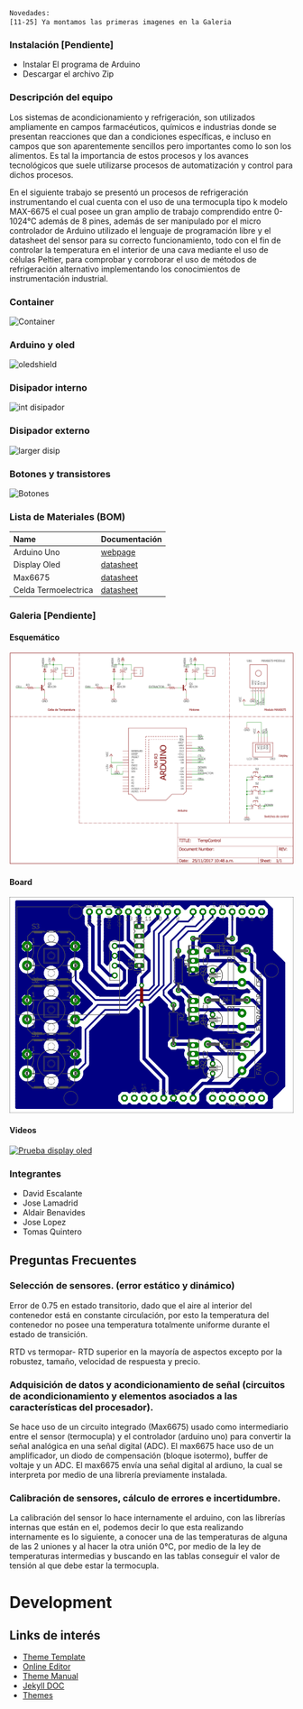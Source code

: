     Novedades:
    [11-25] Ya montamos las primeras imagenes en la Galeria

### Instalación [Pendiente]
 - Instalar El programa de Arduino
 - Descargar el archivo Zip

### Descripción del equipo
Los sistemas de acondicionamiento y refrigeración, son utilizados ampliamente en campos farmacéuticos, químicos e industrias donde se presentan reacciones que dan a condiciones específicas, e incluso en campos que son aparentemente sencillos pero importantes como lo son los alimentos. Es tal la importancia de estos procesos y los avances tecnológicos que suele utilizarse procesos de automatización y control para dichos procesos. 

En el siguiente trabajo se presentó un procesos de refrigeración instrumentando el cual cuenta con el uso de una termocupla tipo k modelo MAX-6675 el cual posee un gran amplio de trabajo comprendido entre 0-1024°C además de 8 pines, además de ser manipulado por el micro controlador de Arduino utilizado el lenguaje de programación libre y el datasheet del sensor para su correcto funcionamiento, todo con el fin de controlar la temperatura en el interior de una cava mediante el uso de células Peltier, para comprobar y corroborar el uso de métodos de refrigeración alternativo implementando los conocimientos de instrumentación industrial.
### Container
![Container](https://lh3.googleusercontent.com/-dVGnJcC9HMQ/Widt-u-fe9I/AAAAAAAAABM/8I6pjBL6984LkZVg_kkHA-H-EDuLsFFxwCLcBGAs/s0/untitled.png "Caba.png")
### Arduino y oled
![oledshield](https://lh3.googleusercontent.com/-sc1JwO-dLcU/WiduVN1czDI/AAAAAAAAABU/91LvQ8Tt9ZgWagd0NZjMoBWXybH-EusGACLcBGAs/s0/untitled0.png "Oled+shield.png")
### Disipador interno
![int disipador](https://lh3.googleusercontent.com/-G0lSQLQLhBk/WidutFVk7bI/AAAAAAAAABg/zW4vG8O51oQVxQNJwTwNGVc5epwgvfamgCLcBGAs/s0/untitled2.png "Disipador interno.png")
### Disipador externo
![larger disip](https://lh3.googleusercontent.com/-Inkc0zpaFRs/WidvivrlQHI/AAAAAAAAAB0/9yJIZgfW004LWSTgIMiPyF3iQkvpRXbBgCLcBGAs/s0/untitled4.png "Disipador exter.png")
### Botones y transistores
![Botones](https://lh3.googleusercontent.com/-XpQxvbFEdNA/Widxz86VnYI/AAAAAAAAACc/j5CdzZr9HBAVBGQAIQBKvbKptKJSNCrdACLcBGAs/s0/WhatsApp+Image+2017-11-16+at+20.46.39.jpeg "Botones.jpeg")

### Lista de Materiales (BOM)

| Name         			| Documentación |
|:-------------			|:-----------------|
| Arduino Uno  			| [webpage](https://store.arduino.cc/usa/arduino-uno-rev3)			   | 
| Display Oled 			| [datasheet](http://www.buydisplay.com/download/manual/ER-OLED0.96_Series_Datasheet.pdf)|
| Max6675 	   			| [datasheet](https://cdn-shop.adafruit.com/datasheets/MAX6675.pdf)     |
| Celda Termoelectrica	| [datasheet](http://peltiermodules.com/peltier.datasheet/TEC1-12706.pdf) |

### Galeria [Pendiente]
#### Esquemático
[![Esquemático](images/schematic.png)](https://rawgit.com/Athesto/2017b_ProyectoInstrumentacion/fc502c0b/BOARD/SCHEMATIC.pdf)
#### Board
[![PCB](images/board_Bottom.png)](https://rawgit.com/Athesto/2017b_ProyectoInstrumentacion/fc502c0b/BOARD/BOARD.pdf)
#### Videos
[![Prueba display oled](https://img.youtube.com/vi/y6lbMbByo7U/0.jpg)](https://www.youtube.com/watch?v=y6lbMbByo7U)
### Integrantes
 - David Escalante
 - Jose Lamadrid
 - Aldair Benavides
 - Jose Lopez
 - Tomas Quintero

## Preguntas Frecuentes ##

### Selección de sensores. (error estático y dinámico)
Error de 0.75 en estado transitorio, dado que el aire al interior del contenedor está en constante circulación, por esto la temperatura del contenedor no posee una temperatura totalmente uniforme durante el estado de transición.


RTD vs termopar- RTD superior en la mayoría de aspectos excepto por la robustez, tamaño, velocidad de respuesta y precio.

### Adquisición de datos y acondicionamiento de señal (circuitos de acondicionamiento y elementos asociados a las características del procesador).

Se hace uso de un circuito integrado (Max6675) usado como intermediario entre el sensor (termocupla) y el controlador (arduino uno) para convertir la señal analógica en una señal digital (ADC). El max6675 hace uso de un amplificador, un diodo de compensación (bloque isotermo), buffer de voltaje y un ADC.
El max6675 envía una señal digital al ardiuno, la cual se interpreta por medio de una librería previamente instalada.


### Calibración de sensores, cálculo de errores e incertidumbre.
La calibración del sensor lo hace internamente el arduino, con las librerías internas que están en el, podemos decir lo que esta realizando internamente es lo siguiente, a conocer una de las temperaturas de alguna de las 2 uniones y al hacer la otra unión 0°C, por medio de la ley de temperaturas intermedias y buscando en las tablas conseguir el valor de tensión al que debe estar la termocupla.



# Development
## Links de interés
 - [Theme Template](https://pages-themes.github.io/slate/)
 - [Online Editor](https://stackedit.io/editor#)
 - [Theme Manual](https://github.com/pages-themes/slate)
 - [Jekyll DOC](http://import.jekyllrb.com/docs/home/) 
 - [Themes](http://jekyllthemes.org/)
